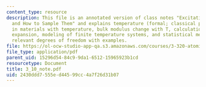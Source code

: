 ```yaml
---
content_type: resource
description: This file is an annotated version of class notes "Excitations in Materials
  and How to Sample Them" and explains temperature (formal; classical picture), changes
  in materials with temperature, bulk modulus change with T, calculation of thermal
  expansion, modeling of finite temperature systems, and statistical mechanics on
  relevant degrees of freedom with examples.
file: https://ol-ocw-studio-app-qa.s3.amazonaws.com/courses/3-320-atomistic-computer-modeling-of-materials-sma-5107-spring-2005/2430ddd7555ed44599cc4a7f26d31b07_3_10_note.pdf
file_type: application/pdf
parent_uid: 15296d54-84c9-9da1-6512-15965923b1cd
resourcetype: Document
title: 3_10_note.pdf
uid: 2430ddd7-555e-d445-99cc-4a7f26d31b07
---
```


